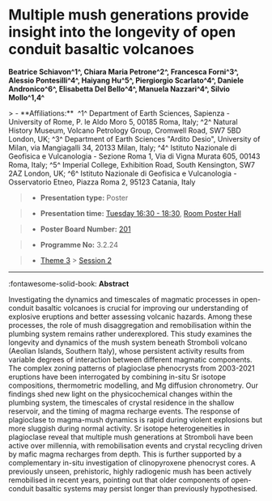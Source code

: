 # Multiple mush generations provide insight into the longevity of open conduit basaltic volcanoes

**Beatrice Schiavon^1^, Chiara Maria Petrone^2\^, Francesca Forni^3^, Alessio Pontesilli^4^, Haiyang Hu^5^, Piergiorgio Scarlato^4^, Daniele Andronico^6^, Elisabetta Del Bello^4^, Manuela Nazzari^4^, Silvio Mollo^1,4^**

<!-- more -->> - **Affiliations:**  ^1^ Department of Earth Sciences, Sapienza - University of Rome, P. le Aldo Moro 5, 00185 Roma, Italy; ^2^ Natural History Museum, Volcano Petrology Group, Cromwell Road, SW7 5BD London, UK; ^3^ Department of Earth Sciences "Ardito Desio", University of Milan, via Mangiagalli 34, 20133 Milan, Italy; ^4^ Istituto Nazionale di Geofisica e Vulcanologia - Sezione Roma 1, Via di Vigna Murata 605, 00143 Roma, Italy; ^5^ Imperial College, Exhibition Road, South Kensington, SW7 2AZ London, UK; ^6^ Istituto Nazionale di Geofisica e Vulcanologia - Osservatorio Etneo, Piazza Roma 2, 95123 Catania, Italy 

> - **Presentation type:** Poster

> - **Presentation time:** [Tuesday 16:30 - 18:30](../sessions_comparison.md#__tabbed_2_6), [Room Poster Hall](../maps_venue.md#__tabbed_1_1)

> - **Poster Board Number:** [201](../map_poster_boards.md#tuesday)

> - **Programme No:** 3.2.24

> - [Theme 3](../theme3.md) > [Session 2](../sessions/session-3-2.md)

--- 

:fontawesome-solid-book: **Abstract**

Investigating the dynamics and timescales of magmatic processes in open-conduit basaltic volcanoes is crucial for improving our understanding of explosive eruptions and better assessing volcanic hazards. Among these processes, the role of mush disaggregation and remobilisation within the plumbing system remains rather underexplored. This study examines the longevity and dynamics of the mush system beneath Stromboli volcano (Aeolian Islands, Southern Italy), whose persistent activity results from variable degrees of interaction between different magmatic components. The complex zoning patterns of plagioclase phenocrysts from 2003-2021 eruptions have been interrogated by combining in-situ Sr isotope compositions, thermometric modelling, and Mg diffusion chronometry. Our findings shed new light on the physicochemical changes within the plumbing system, the timescales of crystal residence in the shallow reservoir, and the timing of magma recharge events. The response of plagioclase to magma-mush dynamics is rapid during violent explosions but more sluggish during normal activity. Sr isotope heterogeneities in plagioclase reveal that multiple mush generations at Stromboli have been active over millennia, with remobilisation events and crystal recycling driven by mafic magma recharges from depth. This is further supported by a complementary in-situ investigation of clinopyroxene phenocryst cores. A previously unseen, prehistoric, highly radiogenic mush has been actively remobilised in recent years, pointing out that older components of open-conduit basaltic systems may persist longer than previously hypothesised.

